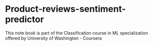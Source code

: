 # Product-reviews-sentiment-predictor
This note book is part of the Classification course in ML specialization offered by University of Washington - Coursera
